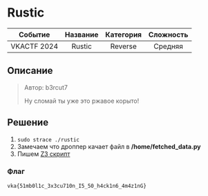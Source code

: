 # Rustic

|   Cобытие   | Название | Категория | Сложность |
| :---------: | :------: | :-------: | :-------: |
| VKACTF 2024 |  Rustic  |  Reverse  |  Средняя  |

## Описание

>Автор: b3rcut7
>
>Ну сломай ты уже это ржавое корыто!

## Решение

1. ``` sudo strace ./rustic ```
2. Замечаем что дроппер качает файл в **/home/fetched_data.py**
3. Пишем [Z3 скрипт](splo.py)

### Флаг

```
vka{51mb0l1c_3x3cu710n_I5_50_h4ck1n6_4m4z1nG}
```